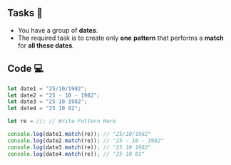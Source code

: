 ## Tasks 🎯

- You have a group of **dates**.
- The required task is to create only **one** **pattern** that performs a **match** for **all these dates**.

## Code 💻

```js
let date1 = "25/10/1982";
let date2 = "25 - 10 - 1982";
let date3 = "25 10 1982";
let date4 = "25 10 82";

let re = //; // Write Pattern Here

console.log(date1.match(re)); // "25/10/1982"
console.log(date2.match(re)); // "25 - 10 - 1982"
console.log(date3.match(re)); // "25 10 1982"
console.log(date4.match(re)); // "25 10 82"
```
